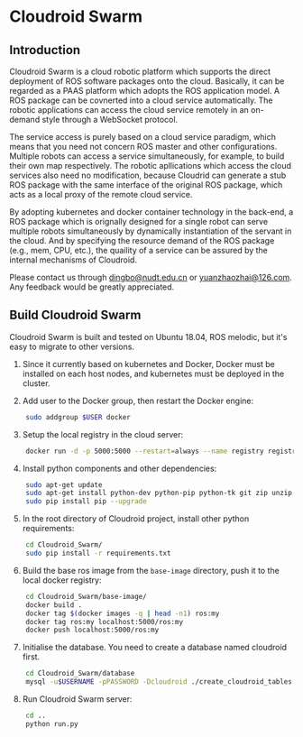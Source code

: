 # Cloudroid Swarm
## Introduction
Cloudroid Swarm is a cloud robotic platform which supports the direct deployment of ROS software packages onto the cloud. Basically, it can be regarded as a PAAS platform which adopts the ROS application model. A ROS package can be covnerted into a cloud service automatically. The robotic applications can access the cloud service remotely in an on-demand style through a WebSocket protocol.

The service access is purely based on a cloud service paradigm, which means that you need not concern ROS master and other configurations. Multiple robots can access a service simultaneously, for example, to build their own map respectively. The robotic apllications which access the cloud services also need no modification, because Cloudrid can generate a stub ROS package with the same interface of the original ROS package, which acts as a local proxy of the remote cloud service.

By adopting kubernetes and docker container technology in the back-end, a ROS package which is orignally designed for a single robot can serve multiple robots simultaneously by dynamically instantiation of the servant in the cloud. And by specifying the resource demand of the ROS package (e.g., mem, CPU, etc.), the quaility of a service can be assured by the internal mechanisms of Cloudroid.

Please contact us through dingbo@nudt.edu.cn or yuanzhaozhai@126.com. Any feedback would be greatly appreciated.


## Build Cloudroid Swarm
Cloudroid Swarm is built and tested on Ubuntu 18.04, ROS melodic, but it's easy to migrate to other versions.

1. Since it currently based on kubernetes and Docker, Docker must be installed on each host nodes, and kubernetes must be deployed in the cluster.

2. Add user to the Docker group, then restart the Docker engine:

```bash
    sudo addgroup $USER docker
```

3. Setup the local registry in the cloud server:

```bash
    docker run -d -p 5000:5000 --restart=always --name registry registry:2
```

4. Install python components and other dependencies:

```bash
    sudo apt-get update
    sudo apt-get install python-dev python-pip python-tk git zip unzip
    sudo pip install pip --upgrade
```

5. In the root directory of Cloudroid project, install other python requirements:

```bash
    cd Cloudroid_Swarm/
    sudo pip install -r requirements.txt
```

6. Build the base ros image from the `base-image` directory, push it to the local docker registry:

```bash
    cd Cloudroid_Swarm/base-image/
    docker build .
    docker tag $(docker images -q | head -n1) ros:my
    docker tag ros:my localhost:5000/ros:my
    docker push localhost:5000/ros:my
```

7. Initialise the database. You need to create a database named cloudroid first.

```bash
    cd Cloudroid_Swarm/database
    mysql -u$USERNAME -pPASSWORD -Dcloudroid ./create_cloudroid_tables.sql
```


8. Run Cloudroid Swarm server:

```bash
    cd ..
    python run.py
```
